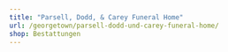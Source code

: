 ```yaml
---
title: "Parsell, Dodd, & Carey Funeral Home"
url: /georgetown/parsell-dodd-und-carey-funeral-home/
shop: Bestattungen
---
```

